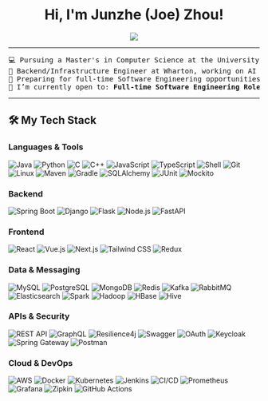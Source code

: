 <h1 align="center">
Hi, I'm Junzhe (Joe) Zhou!  
	<a href="https://github.com/JunzheJoe" target="_self">
	</a>
</h1>

<p align="center">
	<a href="https://github.com/JunzheJoe">
		<img src="https://readme-typing-svg.herokuapp.com?lines=CS+%40+UPenn;Software+Engineer+%7C+Quant+Dev;Backend+%7C+Infrastructure+Development;Always+learning+new+things&center=true&width=500&height=45">
	</a>
</p>

<hr>

<pre>
💻 Pursuing a Master's in Computer Science at the University of Pennsylvania, blending CS and Quantitative Finance.  
🚀 Backend/Infrastructure Engineer at Wharton, working on AI automation for public financial reports.  
📌 Preparing for full-time Software Engineering opportunities starting in 2026.  
🤔 I’m currently open to: <b>Full-time Software Engineering Roles</b> for 2026.  
</pre>

<hr>


## 🛠️ My Tech Stack

### Languages & Tools  
<p>
    <img alt="Java" src="https://img.shields.io/badge/Java-%23ED8B00.svg?logo=java&logoColor=white">
    <img alt="Python" src="https://img.shields.io/badge/Python-%2314354C.svg?logo=python&logoColor=white">
    <img alt="C" src="https://img.shields.io/badge/C-%2300599C.svg?logo=c&logoColor=white">
    <img alt="C++" src="https://img.shields.io/badge/C++-%2300599C.svg?logo=c%2B%2B&logoColor=white">
    <img alt="JavaScript" src="https://img.shields.io/badge/JavaScript-%23F7DF1E.svg?logo=javascript&logoColor=black">
    <img alt="TypeScript" src="https://img.shields.io/badge/TypeScript-%23007ACC.svg?logo=typescript&logoColor=white">
    <img alt="Shell" src="https://img.shields.io/badge/Shell-%2312100E.svg?logo=gnu-bash&logoColor=white">
    <img alt="Git" src="https://img.shields.io/badge/Git-%23F05033.svg?logo=git&logoColor=white">
    <img alt="Linux" src="https://img.shields.io/badge/Linux-%23FCC624.svg?logo=linux&logoColor=black">
    <img alt="Maven" src="https://img.shields.io/badge/Maven-%23C71A36.svg?logo=apachemaven&logoColor=white">
    <img alt="Gradle" src="https://img.shields.io/badge/Gradle-%2302306C.svg?logo=gradle&logoColor=white">
    <img alt="SQLAlchemy" src="https://img.shields.io/badge/SQLAlchemy-%23CA2132.svg?logo=python&logoColor=white">
    <img alt="JUnit" src="https://img.shields.io/badge/JUnit-%2325A162.svg?logo=junit5&logoColor=white">
    <img alt="Mockito" src="https://img.shields.io/badge/Mockito-%23525C86.svg?logo=java&logoColor=white">
</p>

### Backend  
<p>
    <img alt="Spring Boot" src="https://img.shields.io/badge/Spring%20Boot-%2334A853.svg?logo=springboot&logoColor=white">
    <img alt="Django" src="https://img.shields.io/badge/Django-%23092E20.svg?logo=django&logoColor=white">
    <img alt="Flask" src="https://img.shields.io/badge/Flask-%23000000.svg?logo=flask&logoColor=white">
    <img alt="Node.js" src="https://img.shields.io/badge/Node.js-%2343853D.svg?logo=node.js&logoColor=white">
    <img alt="FastAPI" src="https://img.shields.io/badge/FastAPI-%2300C7B7.svg?logo=fastapi&logoColor=white">
</p>

### Frontend  
<p>
    <img alt="React" src="https://img.shields.io/badge/React-%2361DAFB.svg?logo=react&logoColor=black">
    <img alt="Vue.js" src="https://img.shields.io/badge/Vue.js-%234FC08D.svg?logo=vue.js&logoColor=white">
    <img alt="Next.js" src="https://img.shields.io/badge/Next.js-%23000000.svg?logo=next.js&logoColor=white">
    <img alt="Tailwind CSS" src="https://img.shields.io/badge/TailwindCSS-%2306B6D4.svg?logo=tailwind-css&logoColor=white">
    <img alt="Redux" src="https://img.shields.io/badge/Redux-%23764ABC.svg?logo=redux&logoColor=white">
</p>

### Data & Messaging  
<p>
    <img alt="MySQL" src="https://img.shields.io/badge/MySQL-%2300758F.svg?logo=mysql&logoColor=white">
    <img alt="PostgreSQL" src="https://img.shields.io/badge/PostgreSQL-%23336791.svg?logo=postgresql&logoColor=white">
    <img alt="MongoDB" src="https://img.shields.io/badge/MongoDB-%2347A248.svg?logo=mongodb&logoColor=white">
    <img alt="Redis" src="https://img.shields.io/badge/Redis-%23DC382D.svg?logo=redis&logoColor=white">
    <img alt="Kafka" src="https://img.shields.io/badge/Kafka-%23000000.svg?logo=apachekafka&logoColor=white">
    <img alt="RabbitMQ" src="https://img.shields.io/badge/RabbitMQ-%23FF6600.svg?logo=rabbitmq&logoColor=white">
    <img alt="Elasticsearch" src="https://img.shields.io/badge/Elasticsearch-%23005571.svg?logo=elasticsearch&logoColor=white">
    <img alt="Spark" src="https://img.shields.io/badge/Apache%20Spark-%23E25A1C.svg?logo=apachespark&logoColor=white">
    <img alt="Hadoop" src="https://img.shields.io/badge/Hadoop-%23FFCD00.svg?logo=apachehadoop&logoColor=black">
    <img alt="HBase" src="https://img.shields.io/badge/HBase-%23DC143C.svg?logo=apache&logoColor=white">
    <img alt="Hive" src="https://img.shields.io/badge/Hive-%23FDEE21.svg?logo=apachehive&logoColor=black">
</p>

### APIs & Security  
<p>
    <img alt="REST API" src="https://img.shields.io/badge/REST-%23007ACC.svg?logo=rest&logoColor=white">
    <img alt="GraphQL" src="https://img.shields.io/badge/GraphQL-%23E10098.svg?logo=graphql&logoColor=white">
    <img alt="Resilience4j" src="https://img.shields.io/badge/Resilience4j-%23000000.svg?logo=java&logoColor=white">
    <img alt="Swagger" src="https://img.shields.io/badge/Swagger-%2385EA2D.svg?logo=swagger&logoColor=black">
    <img alt="OAuth" src="https://img.shields.io/badge/OAuth-%2300A0DC.svg?logo=oauth&logoColor=white">
    <img alt="Keycloak" src="https://img.shields.io/badge/Keycloak-%2300599C.svg?logo=keycloak&logoColor=white">
    <img alt="Spring Gateway" src="https://img.shields.io/badge/Spring%20Gateway-%2334A853.svg?logo=spring&logoColor=white">
    <img alt="Postman" src="https://img.shields.io/badge/Postman-%23FF6C37.svg?logo=postman&logoColor=white">
</p>

### Cloud & DevOps  
<p>
    <img alt="AWS" src="https://img.shields.io/badge/AWS-%23FF9900.svg?logo=amazonaws&logoColor=white">
    <img alt="Docker" src="https://img.shields.io/badge/Docker-%230db7ed.svg?logo=docker&logoColor=white">
    <img alt="Kubernetes" src="https://img.shields.io/badge/Kubernetes-%23326CE5.svg?logo=kubernetes&logoColor=white">
    <img alt="Jenkins" src="https://img.shields.io/badge/Jenkins-%23D24939.svg?logo=jenkins&logoColor=white">
    <img alt="CI/CD" src="https://img.shields.io/badge/CI/CD-%2312100E.svg?logo=githubactions&logoColor=white">
    <img alt="Prometheus" src="https://img.shields.io/badge/Prometheus-%23E6522C.svg?logo=prometheus&logoColor=white">
    <img alt="Grafana" src="https://img.shields.io/badge/Grafana-%23F46800.svg?logo=grafana&logoColor=white">
    <img alt="Zipkin" src="https://img.shields.io/badge/Zipkin-%23A37A00.svg?logo=zipkin&logoColor=white">
    <img alt="GitHub Actions" src="https://img.shields.io/badge/GitHub%20Actions-%232671E5.svg?logo=githubactions&logoColor=white">
</p>

